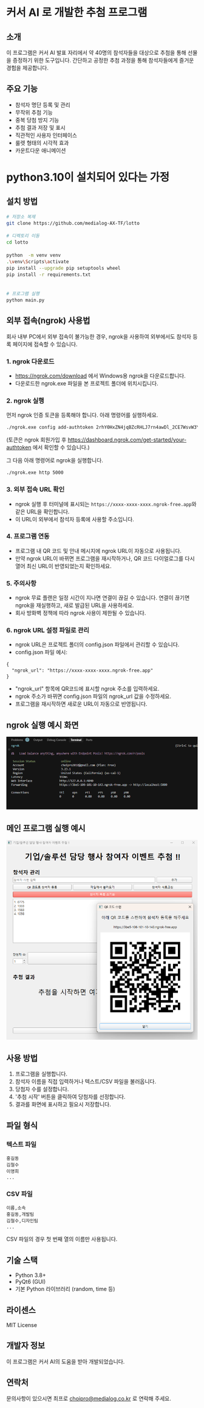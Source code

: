 # 커서 AI 로 개발한  추첨 프로그램

## 소개
이 프로그램은 커서 AI 발표 자리에서 약 40명의 참석자들을 대상으로 추첨을 통해 선물을 증정하기 위한 도구입니다. 간단하고 공정한 추첨 과정을 통해 참석자들에게 즐거운 경험을 제공합니다.

## 주요 기능
- 참석자 명단 등록 및 관리
- 무작위 추첨 기능
- 중복 당첨 방지 기능
- 추첨 결과 저장 및 표시
- 직관적인 사용자 인터페이스
- 룰렛 형태의 시각적 효과
- 카운트다운 애니메이션

# python3.10이 설치되어 있다는 가정

## 설치 방법
```bash
# 저장소 복제
git clone https://github.com/medialog-AX-TF/lotto

# 디렉토리 이동
cd lotto

python  -m venv venv
.\venv\Scripts\activate
pip install --upgrade pip setuptools wheel
pip install -r requirements.txt


# 프로그램 실행
python main.py
```

## 외부 접속(ngrok) 사용법
회사 내부 PC에서 외부 접속이 불가능한 경우, ngrok을 사용하여 외부에서도 참석자 등록 페이지에 접속할 수 있습니다.

### 1. ngrok 다운로드
- https://ngrok.com/download 에서 Windows용 ngrok을 다운로드합니다.
- 다운로드한 ngrok.exe 파일을 본 프로젝트 폴더에 위치시킵니다.

### 2. ngrok 실행
먼저 ngrok 인증 토큰을 등록해야 합니다. 아래 명령어를 실행하세요.
```bash
./ngrok.exe config add-authtoken 2rhY0HxZN4jqBZcRHLJ7rn4awDl_2CE7WsvW3YqK1BLgVZkPk
```
(토큰은 ngrok 회원가입 후 https://dashboard.ngrok.com/get-started/your-authtoken 에서 확인할 수 있습니다.)

그 다음 아래 명령어로 ngrok을 실행합니다.
```bash
./ngrok.exe http 5000
```

### 3. 외부 접속 URL 확인
- ngrok 실행 후 터미널에 표시되는 `https://xxxx-xxxx-xxxx.ngrok-free.app`와 같은 URL을 확인합니다.
- 이 URL이 외부에서 참석자 등록에 사용할 주소입니다.

### 4. 프로그램 연동
- 프로그램 내 QR 코드 및 안내 메시지에 ngrok URL이 자동으로 사용됩니다.
- 만약 ngrok URL이 바뀌면 프로그램을 재시작하거나, QR 코드 다이얼로그를 다시 열어 최신 URL이 반영되었는지 확인하세요.

### 5. 주의사항
- ngrok 무료 플랜은 일정 시간이 지나면 연결이 끊길 수 있습니다. 연결이 끊기면 ngrok을 재실행하고, 새로 발급된 URL을 사용하세요.
- 회사 방화벽 정책에 따라 ngrok 사용이 제한될 수 있습니다.

### 6. ngrok URL 설정 파일로 관리
- ngrok URL은 프로젝트 폴더의 config.json 파일에서 관리할 수 있습니다.
- config.json 파일 예시:
```
{
  "ngrok_url": "https://xxxx-xxxx-xxxx.ngrok-free.app"
}
```
- "ngrok_url" 항목에 QR코드에 표시할 ngrok 주소를 입력하세요.
- ngrok 주소가 바뀌면 config.json 파일의 ngrok_url 값을 수정하세요.
- 프로그램을 재시작하면 새로운 URL이 자동으로 반영됩니다.

## ngrok 실행 예시 화면

![ngrok 실행 예시](images/ngrok_example.png)

## 메인 프로그램 실행 예시

![메인 프로그램 실행 예시](images/main.png)

## 사용 방법
1. 프로그램을 실행합니다.
2. 참석자 이름을 직접 입력하거나 텍스트/CSV 파일을 불러옵니다.
3. 당첨자 수를 설정합니다.
4. '추첨 시작' 버튼을 클릭하여 당첨자를 선정합니다.
5. 결과를 화면에 표시하고 필요시 저장합니다.

## 파일 형식
### 텍스트 파일
```
홍길동
김철수
이영희
...
```

### CSV 파일
```
이름,소속
홍길동,개발팀
김철수,디자인팀
...
```
CSV 파일의 경우 첫 번째 열의 이름만 사용됩니다.

## 기술 스택
- Python 3.8+
- PyQt6 (GUI)
- 기본 Python 라이브러리 (random, time 등)

## 라이센스
MIT License

## 개발자 정보
이 프로그램은 커서 AI의 도움을 받아 개발되었습니다.

## 연락처
문의사항이 있으시면  최프로 choipro@medialog.co.kr  로 연락해 주세요. 


